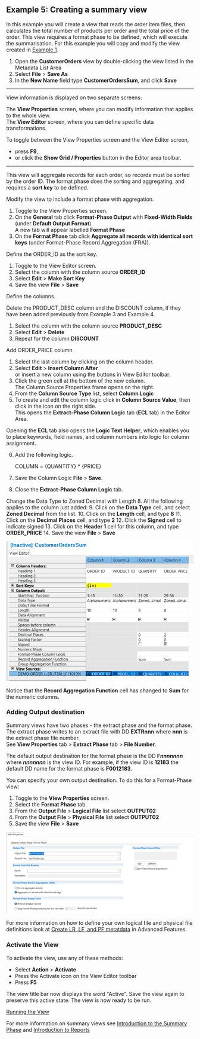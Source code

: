 ## Example 5: Creating a summary view

In this example you will create a view that reads the order item files, then calculates the total number of products per order and the total price of the order. This view requires a format phase to be defined, which will execute the summarisation. For this example you will copy and modify the view created in [Example 1](./NewView.md).

1. Open the **CustomerOrders** view by double-clicking the view listed in the Metadata List Area
2. Select **File** > **Save As** 
3. In the **New Name** field type **CustomerOrdersSum**, and click **Save**

---
   View information is displayed on two separate screens:

   The **View Properties** screen, where you can modify information that applies to the whole view.  
   The **View Editor** screen, where you can define specific data transformations.

   To toggle between the View Properties screen and the View Editor screen,  
   - press **F9**,  
   - or click the **Show Grid / Properties** button in the Editor area toolbar.

---  

This view will aggregate records for each order, so records must be sorted by the order ID. The format phase does the sorting and aggregating, and requires a **sort key** to be defined. 

Modify the view to include a format phase with aggregation.

1. Toggle to the View Properties screen.
2. On the **General** tab click **Format-Phase Output** with **Fixed-Width Fields** (under **Default Output Format**).   
A new tab will appear labelled **Format Phase**
1. On the **Format Phase** tab click **Aggregate all records with identical sort keys** (under Format-Phase Record Aggregation (FRA)).

Define the ORDER_ID as the sort key.

1. Toggle to the View Editor screen.
2. Select the column with the column source **ORDER_ID**
3. Select **Edit** > **Make Sort Key**
4. Save the view **File** > **Save**   

Define the columns.

Delete the PRODUCT_DESC column and the DISCOUNT column, if they have been added previously from Example 3 and Example 4.

1. Select the column with the column source **PRODUCT_DESC**
2. Select **Edit** > **Delete**
3. Repeat for the column **DISCOUNT**

Add ORDER_PRICE column

1. Select the last column by clicking on the column header.
2. Select **Edit** > **Insert Column After**  
or insert a new column using the buttons in View Editor toolbar.  
3. Click the green cell at the bottom of the new column.  
The Column Source Properties frame opens on the right.  
4.  From the **Column Source Type** list, select **Column Logic**
5.  To create and edit the column logic click in **Column Source Value**, then click in the icon on the right side.  
This opens the **Extract-Phase Column Logic** tab (**ECL** tab) in the Editor Area.  
  
Opening the **ECL** tab also opens the **Logic Text Helper**, which enables you to place keywords, field names, and column numbers into logic for column assignment.

6. Add the following logic. 

      COLUMN = {QUANTITY} * {PRICE}

7. Save the Column Logic **File** > **Save**.
8. Close the **Extract-Phase Column Logic** tab.

Change the Data Type to Zoned Decimal with Length 8. All the following applies to the column just added:
9. Click on the **Data Type** cell, and select **Zoned Decimal** from the list. 
10. Click on the **Length** cell, and type **8** 
11. Click on the **Decimal Places** cell, and type **2** 
12. Click the **Signed** cell to indicate signed
13. Click on the **Header 1** cell for this column, and type **ORDER_PRICE** 
14. Save the view **File** > **Save**

![View Editor tab, showing columns.](../../images/FormatViewEditor.png)

Notice that the **Record Aggregation Function** cell has changed to **Sum** for the numeric columns.

### Adding Output destination

Summary views have two phases - the extract phase and the format phase. The extract phase writes to an extract file with DD **EXTRnnn** where **nnn** is the extract phase file number.  
See **View Properties** tab > **Extract Phase** tab > **File Number**. 

The default output destination for the format phase is the DD **F*****nnnnnnn*** where ***nnnnnnn*** is the view ID. For example, if the view ID is **12183** the default DD name for the format phase is **F0012183**.

You can specify your own output destination. To do this for a Format-Phase view:

1. Toggle to the **View Properties** screen.
2. Select the **Format Phase** tab.
2. From the **Output File** > **Logical File** list select **OUTPUT02**
3. From the **Output File** > **Physical File** list select **OUTPUT02**
4. Save the view **File** > **Save**


![View properties tab, showing Format Phase properties.](../../images/FormatViewProperties.png)

For more information on how to define your own logical file and physical file definitions look at [Create LR, LF, and PF metatdata](../../AdvancedFeatures/MetaData/CreateLRLFPFs.md) in Advanced Features.

### Activate the View 

To activate the view, use any of these methods: 
- Select  **Action** > **Activate** 
- Press the Activate icon on the View Editor toolbar 
- Press **F5**

The view title bar now displays the word "Active". Save the view again to preserve this active state. The view is now ready to be run.

[Running the View](../RunView/RunView.md)


For more information on summary views see [Introduction to the Summary Phase](Intro4_Introduction_to_Format_Phase.md) and [Introduction to Reports](Intro9_Hardcopy_Output.md)
